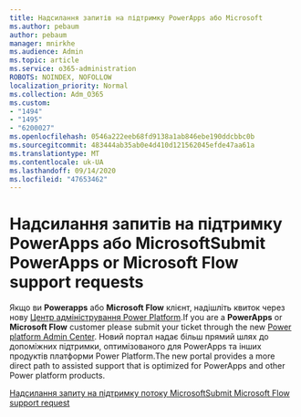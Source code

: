 ```yaml
---
title: Надсилання запитів на підтримку PowerApps або Microsoft
ms.author: pebaum
author: pebaum
manager: mnirkhe
ms.audience: Admin
ms.topic: article
ms.service: o365-administration
ROBOTS: NOINDEX, NOFOLLOW
localization_priority: Normal
ms.collection: Adm_O365
ms.custom:
- "1494"
- "1495"
- "6200027"
ms.openlocfilehash: 0546a222eeb68fd9138a1ab846ebe190ddcbbc0b
ms.sourcegitcommit: 483444ab35ab0e4d410d121562045efde47aa61a
ms.translationtype: MT
ms.contentlocale: uk-UA
ms.lasthandoff: 09/14/2020
ms.locfileid: "47653462"
---
```

# <a name="submit-powerapps-or-microsoft-flow-support-requests"></a><span data-ttu-id="6a1b4-102">Надсилання запитів на підтримку PowerApps або Microsoft</span><span class="sxs-lookup"><span data-stu-id="6a1b4-102">Submit PowerApps or Microsoft Flow support requests</span></span>

<span data-ttu-id="6a1b4-103">Якщо ви **Powerapps** або **Microsoft Flow** клієнт, надішліть квиток через нову [Центр адміністрування Power Platform](https://admin.powerplatform.microsoft.com/support?newTicket&product=15819).</span><span class="sxs-lookup"><span data-stu-id="6a1b4-103">If you are a **PowerApps** or **Microsoft Flow** customer please submit your ticket through the new [Power platform Admin Center](https://admin.powerplatform.microsoft.com/support?newTicket&product=15819).</span></span> <span data-ttu-id="6a1b4-104">Новий портал надає більш прямий шлях до допоміжних підтримки, оптимізованого для PowerApps та інших продуктів платформи Power Platform.</span><span class="sxs-lookup"><span data-stu-id="6a1b4-104">The new portal provides a more direct path to assisted support that is optimized for PowerApps and other Power platform products.</span></span>

[<span data-ttu-id="6a1b4-105">Надсилання запиту на підтримку потоку Microsoft</span><span class="sxs-lookup"><span data-stu-id="6a1b4-105">Submit Microsoft Flow support request</span></span>](https://admin.powerplatform.microsoft.com/support?newTicket&product=Flow)